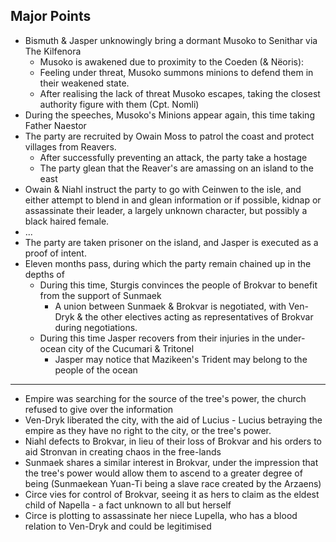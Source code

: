 ## Major Points
- Bismuth & Jasper unknowingly bring a dormant Musoko to Senithar via The Kilfenora
	- Musoko is awakened due to proximity to the Coeden (& Nëoris): 
	- Feeling under threat, Musoko summons minions to defend them in their weakened state. 
	- After realising the lack of threat Musoko escapes, taking the closest authority figure with them (Cpt. Nomli)
- During the speeches, Musoko's Minions appear again, this time taking Father Naestor
- The party are recruited by Owain Moss to patrol the coast and protect villages from Reavers. 
	- After successfully preventing an attack, the party take a hostage
	- The party glean that the Reaver's are amassing on an island to the east
- Owain & Niahl instruct the party to go with Ceinwen to the isle, and either attempt to blend in and glean information or if possible, kidnap or assassinate their leader, a largely unknown character, but possibly a black haired female. 
- ...
- The party are taken prisoner on the island, and Jasper is executed as a proof of intent.
- Eleven months pass, during which the party remain chained up in the depths of 
	- During this time, Sturgis convinces the people of Brokvar to benefit from the support of Sunmaek
		- A union between Sunmaek & Brokvar is negotiated, with Ven-Dryk & the other electives acting as representatives of Brokvar during negotiations. 
	- During this time Jasper recovers from their injuries in the under-ocean city of the Cucumari & Tritonel
		- Jasper may notice that Mazikeen's Trident may belong to the people of the ocean

---

- Empire was searching for the source of the tree's power, the church refused to give over the information
- Ven-Dryk liberated the city, with the aid of Lucius - Lucius betraying the empire as they have no right to the city, or the tree's power.
- Niahl defects to Brokvar, in lieu of their loss of Brokvar and his orders to aid Stronvan in creating chaos in the free-lands
- Sunmaek shares a similar interest in Brokvar, under the impression that the tree's power would allow them to ascend to a greater degree of being (Sunmaekean Yuan-Ti being a slave race created by the Arzaens)
- Circe vies for control of Brokvar, seeing it as hers to claim as the eldest child of Napella - a fact unknown to all but herself
- Circe is plotting to assassinate her niece Lupella, who has a blood relation to Ven-Dryk and could be legitimised